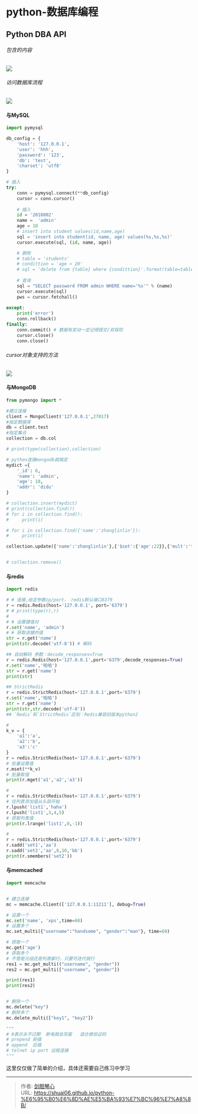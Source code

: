 # python-数据库编程




## Python DBA API

###### 包含的内容
<img src="https://image.geoer.cn/pydb1.png"></img>

###### 访问数据库流程
<img src="https://image.geoer.cn/pydb2.png"></img>





#### 与MySQL

```python
import pymysql

db_config = {
    'host': '127.0.0.1',
    'user': 'hhh',
    'password': '123',
    'db': 'test',
    'charset': 'utf8'
}

# 插入
try:
    conn = pymysql.connect(**db_config)
    cursor = conn.cursor()
	
    # 插入
    id = '2018002'
    name =  'admin'
    age = 18
    # insert into student values(id,name,age)
    sql = 'insert into student(id, name, age) values(%s,%s,%s)'
    cursor.execute(sql, (id, name, age))

    # 删除
    # table = 'students'
    # condittion = 'age > 20'
    # sql = 'delete from {table} where {condittion}'.format(table=table, condittion=condittion)
    
    # 查询
    sql = "SELECT password FROM admin WHERE name='%s'" % (name)
    cursor.execute(sql)
    pws = cursor.fetchall()
   
except:
    print('error')
    conn.rollback()
finally:
    conn.commit() # 数据有变动一定记得提交/双保险
    cursor.close()
    conn.close()
```

###### cursor对象支持的方法

<img src="https://image.geoer.cn/pydb3.png"></img>



#### 与MongoDB

```python
from pymongo import *

#建立连接
client = MongoClient('127.0.0.1',27017)
#指定数据库
db = client.test
#指定集合
collection = db.col

# print(type(collection),collection)

# python连接mongodb就搞定
mydict ={
    '_id': 6,
    'name': 'admin',
    'age': 18,
    'addr': 'didu'
}

# collection.insert(mydict)
# print(collection.find())
# for i in collection.find():
#     print(i)

# for i in collection.find({'name':'zhanglinlin'}):
#     print(i)

collection.update({'name':'zhanglinlin'},{'$set':{'age':22}},{'mult':'true'})


# collection.remove()
```



#### 与redis

```python
import redis

# # 连接,给定参数ip/port， redis默认端口6379
r = redis.Redis(host='127.0.0.1', port='6379')
# # print(type(r),r)
#
# # 设置键值对
r.set('name', 'admin')
# # 获取该键的值
str = r.get('name')
print(str.decode('utf-8')) # 解码

## 自动解码 参数：decode_responses=True
r = redis.Redis(host='127.0.0.1',port='6379',decode_responses=True)
r.set('name','哈哈')
str = r.get('name')
print(str)

## StrictRedis
r = redis.StrictRedis(host='127.0.0.1',port='6379')
r.set('name','哈哈')
str = r.get('name')
print(str,str.decode('utf-8'))
## `Redis`和`StrictRedis`区别：Redis兼容旧版本python2

#
k_v = {
    'a1':'a',
    'a2':'b',
    'a3':'c'
}
r = redis.StrictRedis(host='127.0.0.1',port='6379')
# 批量设置值
r.mset(**k_v)
# 批量取值
print(r.mget('a1','a2','a3'))

#
r = redis.StrictRedis(host='127.0.0.1',port='6379')
# 往列表添加值从头部开始
r.lpush('list1','haha')
r.lpush('list1',3,4,5)
# 获取列表值
print(r.lrange('list1',0,-1))

#
r = redis.StrictRedis(host='127.0.0.1',port='6379')
r.sadd('set1','aa')
r.sadd('set2','aa',8,10,'bb')
print(r.smembers('set2'))

```



#### 与memcached

```python
import memcache


# 建立连接
mc = memcache.Client(['127.0.0.1:11211'], debug=True)

# 设置一个
mc.set('name', 'xps',time=60)
# 设置多个
mc.set_multi({"username":"handsome", "gender":"man"}, time=60)

# 获取一个
mc.get('age')
# 获取多个
# 不管是元组还是列表都行，只要可迭代就行
res1 = mc.get_multi(("username", "gender"))
res2 = mc.get_multi(["username", "gender"])

print(res1)
print(res2)


# 删除一个
mc.delete("key")
# 删除多个
mc.delete_multi(["key1", "key2"])

"""
# 0表示永不过期  断电就会完蛋   适合做验证码
# prepend 前插
# append  后插
# telnet ip port 远程连接
"""
```



这里仅仅做了简单的介绍，具体还需要自己练习中学习

---

> 作者: [剑胆琴心](http://shuai06.github.io)  
> URL: https://shuai06.github.io/python-%E6%95%B0%E6%8D%AE%E5%BA%93%E7%BC%96%E7%A8%8B/  

